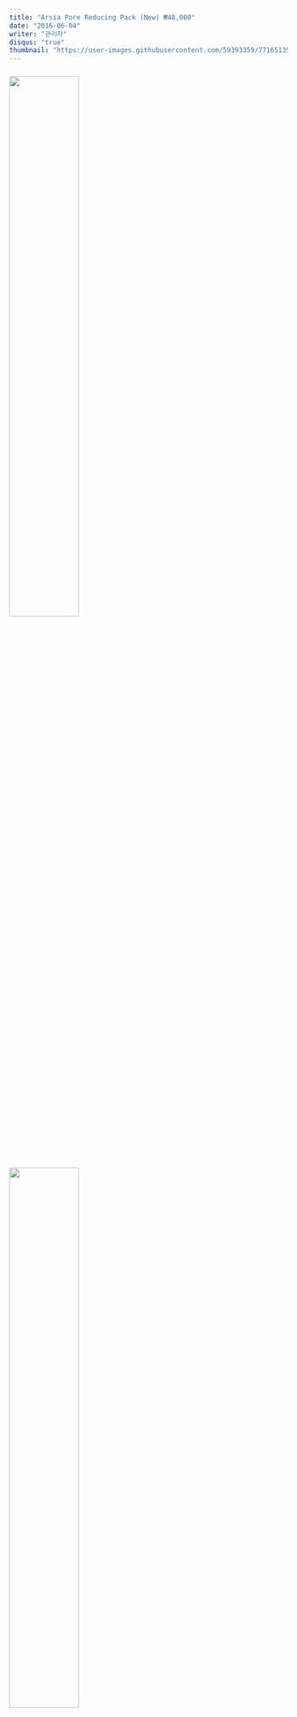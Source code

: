```yaml
---
title: "Arsia Pore Reducing Pack (New) ₩48,000"
date: "2016-06-04"
writer: "관리자"
disqus: "true"
thumbnail: "https://user-images.githubusercontent.com/59393359/77165135-10d2be80-6af5-11ea-8d83-b42b90cfc0d9.png"
---
```


<img style="width:50%; padding: 10px 0px;" src="https://user-images.githubusercontent.com/59393359/76975335-c0812280-6975-11ea-910d-0e446388dd00.png" />

<img style="width:50%; padding: 10px 0px;" src="https://user-images.githubusercontent.com/59393359/76975758-5e74ed00-6976-11ea-8ce0-7cc10b517bb3.png" />

Arsia Pore Reducing Pack (New)

50g

₩48,000

효능효과 : 모공축소, 여드름피부, 메이크업 화장 개선, 매끄러운 피부결.

사용방법 : 1분 마사지후 20~30분 방치한 다음 물로 세안.(주 2회)

---

<img style="width:100%; padding: 10px 0px;" src="https://user-images.githubusercontent.com/59393359/76975237-9e87a000-6975-11ea-9968-0d81598bd1e9.png" />

<img style="width:100%; padding: 10px 0px;" src="https://user-images.githubusercontent.com/59393359/76975242-a0516380-6975-11ea-9e85-1dff94294a94.png" />

<img style="width:100%; padding: 10px 0px;" src="https://user-images.githubusercontent.com/59393359/76975246-a0e9fa00-6975-11ea-8825-44b5ffb00612.png" />

---

<img style="width:100%; padding: 10px 0px;" src="https://user-images.githubusercontent.com/59393359/76975380-d0990200-6975-11ea-9e24-323be3d419fd.png" />

<img style="width:100%; padding: 10px 0px;" src="https://user-images.githubusercontent.com/59393359/76975382-d262c580-6975-11ea-9a6d-f0a14b13e45c.png" />

<img style="width:100%; padding: 10px 0px;" src="https://user-images.githubusercontent.com/59393359/76975386-d2fb5c00-6975-11ea-9ffb-c95228cbcafb.png" />

<img style="width:100%; padding: 10px 0px;" src="https://user-images.githubusercontent.com/59393359/76975387-d393f280-6975-11ea-8843-0dea6ef16676.png" />

<img style="width:100%; padding: 10px 0px;" src="https://user-images.githubusercontent.com/59393359/76975388-d42c8900-6975-11ea-9a49-00a09428de29.png" />

<img style="width:100%; padding: 10px 0px;" src="https://user-images.githubusercontent.com/59393359/76975391-d4c51f80-6975-11ea-927e-7f873bbca410.png" />

<img style="width:100%; padding: 10px 0px;" src="https://user-images.githubusercontent.com/59393359/76975392-d55db600-6975-11ea-94be-b9d51c1dad4f.png" />

<img style="width:100%; padding: 10px 0px;" src="https://user-images.githubusercontent.com/59393359/76975394-d5f64c80-6975-11ea-84a6-5b428a2f1b20.png" />

<img style="width:100%; padding: 10px 0px;" src="https://user-images.githubusercontent.com/59393359/76975399-d5f64c80-6975-11ea-807f-02e9d701b83a.png" />

<img style="width:100%; padding: 10px 0px;" src="https://user-images.githubusercontent.com/59393359/76975400-d68ee300-6975-11ea-968d-6d811d6a75c1.png" />

<img style="width:100%; padding: 10px 0px;" src="https://user-images.githubusercontent.com/59393359/76975402-d7277980-6975-11ea-9cc4-9755f6de2c41.png" />

<img style="width:100%; padding: 10px 0px;" src="https://user-images.githubusercontent.com/59393359/128690832-93173d02-daa9-4f35-9672-65e3f175fe92.png" />

<img style="width:100%; padding: 10px 0px;" src="https://user-images.githubusercontent.com/59393359/76975408-d858a680-6975-11ea-9f1b-cafac10473cd.png" />

<img style="width:100%; padding: 10px 0px;" src="https://user-images.githubusercontent.com/59393359/76975413-d858a680-6975-11ea-93ee-51f688ee657d.png" />

<img style="width:100%; padding: 10px 0px;" src="https://user-images.githubusercontent.com/59393359/76975419-d8f13d00-6975-11ea-8a3f-0e8441595e63.png" />

<img style="width:100%; padding: 10px 0px;" src="https://user-images.githubusercontent.com/59393359/76975420-d989d380-6975-11ea-9acc-ec389dfd16cc.png" />

<img style="width:100%; padding: 10px 0px;" src="https://user-images.githubusercontent.com/59393359/76975421-da226a00-6975-11ea-9c39-78ce23453dc9.png" />
